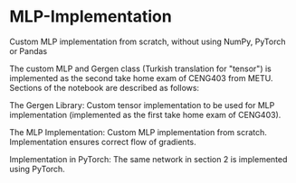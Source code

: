 # MLP-Implementation
Custom MLP implementation from scratch, without using NumPy, PyTorch or Pandas

The custom MLP and Gergen class (Turkish translation for "tensor") is implemented as the second take home exam of CENG403 from METU.
Sections of the notebook are described as follows:

The Gergen Library: Custom tensor implementation to be used for MLP implementation (implemented as the first take home exam of CENG403).

The MLP Implementation: Custom MLP implementation from scratch. Implementation ensures correct flow of gradients.

Implementation in PyTorch: The same network in section 2 is implemented using PyTorch.
